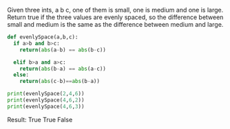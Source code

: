 Given three ints, a b c, one of them is small, one is medium and one is large. Return true if the three values are evenly spaced, so the difference between small and medium is the same as the difference between medium and large. 

```py 
def evenlySpace(a,b,c):
  if a>b and b>c:
    return(abs(a-b) == abs(b-c))

  elif b>a and a>c:
    return(abs(b-a) == abs(a-c))
  else:
    return(abs(c-b)==abs(b-a))

print(evenlySpace(2,4,6))
print(evenlySpace(4,6,2))
print(evenlySpace(4,6,3))
``` 

Result: 
True
True
False 

